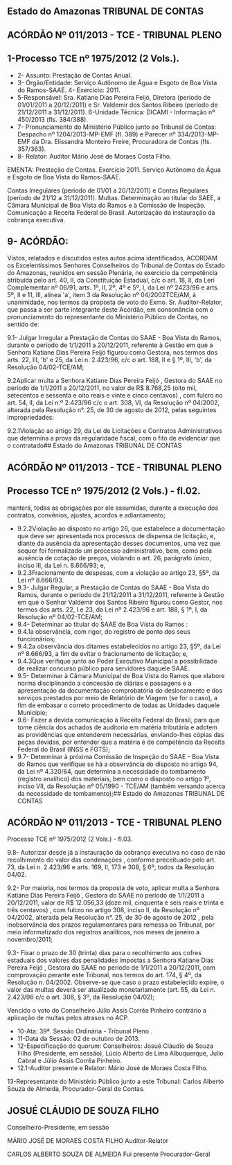 
## Estado do Amazonas TRIBUNAL DE CONTAS

## ACÓRDÃO Nº 011/2013 - TCE - TRIBUNAL PLENO

## 1-Processo TCE nº 1975/2012 (2 Vols.).

- 2- Assunto: Prestação de Contas Anual.
- 3- Órgão/Entidade: Serviço Autônomo de Água e Esgoto de Boa Vista do Ramos-SAAE. 4- Exercício: 2011.
- 5-Responsável: Sra.  Katiane  Dias  Pereira  Feijó,  Diretora  (período  de  01/01/2011  a 20/12/2011) e Sr. Valdemir dos Santos Ribeiro (período de 21/12/2011 a 31/12/2011). 6-Unidade Técnica: DICAMI - Informação nº 450/2013 (fls. 384/388).
- 7- Pronunciamento do Ministério Público junto ao Tribunal de Contas: Despacho nº 1204/2013-MP-EMF (fl. 389) e Parecer nº 334/2013-MP-EMF da Dra. Elissandra Monteiro Freire, Procuradora de Contas (fls. 357/363).
- 8- Relator: Auditor Mário José de Moraes Costa Filho.

EMENTA: Prestação de Contas. Exercício 2011. Serviço Autônomo de Água e Esgoto de Boa Vista do Ramos-SAAE.

Contas Irregulares (período de 01/01  a 20/12/2011)  e Contas  Regulares  (período  de  21/12  a  31/12/2011). Multas.  Determinação  ao  titular  do  SAEE,  a  Câmara Municipal  de  Boa  Vista  do  Ramos  e  à  Comissão  de Inspeção.  Comunicação  a  Receita  Federal  do  Brasil. Autorização da instauração da cobrança executiva.

## 9- ACÓRDÃO:

Vistos, relatados e discutidos estes autos acima identificados,  ACORDAM os Excelentíssimos Senhores Conselheiros do Tribunal de Contas do Estado do Amazonas, reunidos em sessão Plenária, no exercício da competência atribuída pelo  art.  40,  II, da Constituição Estadual, c/c o art. 18, II, da Leri Complementar nº 06/91, arts. 1º, II, 2º, 4º e 5º,  I, da Lei nº 2423/96 e arts. 5º, II e 11, III, alínea 'a', item 3 da Resolução nº 04/2002TCE/AM, à unanimidade, nos termos da proposta de voto do Exmo. Sr. Auditor-Relator, que passa a ser parte integrante deste Acórdão, em consonância com o pronunciamento do representante do Ministério Público de Contas, no sentido de:

9.1- Julgar Irregular a Prestação de Contas do SAAE - Boa Vista do Ramos, durante  o  período  de  1/1/2011  a  20/12/2011,  referente  à  Gestão  em  que  a  Senhora Katiane Dias Pereira Feijó figurou como Gestora, nos termos dos arts. 22, III, 'b' e 25, da Lei n. 2.423/96, c/c o art. 188, II e § 1º, III, 'b', da Resolução 04/02-TCE/AM;

9.2Aplicar multa a Senhora Katiane Dias Pereira Feijó , Gestora do SAAE no período  de  1/1/2011  a  20/12/2011,  no valor  de  R$  8.768,25  (oito  mil,  setecentos  e sessenta  e  oito  reais  e  vinte  e  cinco  centavos) ,  com  fulcro  no  art.  54,  II,  da  Lei  n.º 2.423/96 c/c o art. 308, VI, da Resolução nº 04/2002, alterada pela Resolução n°. 25, de 30 de agosto de 2012, pelas seguintes impropriedades:

9.2.1Violação ao artigo 29, da Lei de Licitações e Contratos Administrativos que determina a prova da regularidade fiscal, com o fito de evidenciar que o contratado## Estado do Amazonas TRIBUNAL DE CONTAS

## ACÓRDÃO Nº 011/2013 - TCE - TRIBUNAL PLENO

## Processo TCE nº 1975/2012 (2 Vols.) - fl.02.

manterá,  todas  as  obrigações  por  ele  assumidas,  durante  a  execução  dos  contratos, convênios, ajustes, acordos e adiantamento;

- 9.2.2Violação ao disposto no artigo 26, que estabelece a documentação que deve ser apresentada nos processos de dispensa de licitação, e, diante da ausência da apresentação  desses  documentos,  uma  vez  que  sequer  foi  formalizado  um  processo administrativo,  bem,  como  pela  ausência  de  cotação  de  preços,  violando  o  art.  26, parágrafo único, inciso III, da Lei n. 8.666/93; e,
- 9.2.3Fracionamento de despesas, com a violação ao artigo 23, §5º, da Lei nº 8.666/93.
- 9.3- Julgar Regular, a Prestação de Contas do SAAE - Boa Vista do Ramos, durante  o  período  de  21/12/2011  a  31/12/2011,  referente  à  Gestão  em  que  o  Senhor Valdemir dos Santos Ribeiro figurou como Gestor, nos termos dos arts. 22, I e 23, da Lei nº 2.423/96 e art. 188, § 1º, I, da Resolução nº 04/02-TCE/AM;
- 9.4- Determinar ao titular do SAAE de Boa Vista do Ramos :
- 9.4.1a observância, com rigor, do registro de ponto dos seus funcionários;
- 9.4.2a observância dos ditames estabelecidos no artigo 23, §5º, da  Lei nº 8.666/93, a fim de evitar o fracionamento de licitação; e,
- 9.4.3Que  verifique  junto  ao  Poder  Executivo  Municipal  a  possibilidade  de realizar concurso público para servidores daquele SAAE.
- 9.5- Determinar à  Câmara  Municipal  de  Boa  Vista  do  Ramos  que  elabore norma  disciplinando a concessão  de diárias e passagens  e  a  apresentação  da documentação  comprobatória  do  deslocamento  e  dos  serviços  prestados  por  meio  de Relatório de Viagem (se for o caso), a fim de embasar o correto procedimento de todas as Unidades daquele Município;
- 9.6- Fazer  a  devida  comunicação  à  Receita  Federal  do Brasil, para  que tome ciência dos achados de auditoria em matéria tributária e adotem as providências que entenderem  necessárias,  enviando-lhes  cópias  das  peças  devidas,  por  entender  que  a matéria é de competência da Receita Federal do Brasil (INSS e FGTS);
- 9.7- Determinar à próxima Comissão de Inspeção do SAAE - Boa Vista do Ramos que verifique se há a observância do disposto no artigo 94, da Lei nº 4.320/64, que determina a necessidade do tombamento (registro analítico) dos materiais, bem como o disposto no artigo 1º, inciso VII, da Resolução nº 05/1990 - TCE/AM (também versando acerca da necessidade de tombamento);## Estado do Amazonas TRIBUNAL DE CONTAS

## ACÓRDÃO Nº 011/2013 - TCE - TRIBUNAL PLENO

Processo TCE nº 1975/2012 (2 Vols.) - fl.03.

9.8- Autorizar desde já a instauração da cobrança executiva no caso de não recolhimento do valor das condenações , conforme preceituado pelo art. 73, da Lei n. 2.423/96 e arts. 169, II, 173 e 308, § 6º, todos da Resolução 04/02.

9.2- Por maioria, nos termos da proposta de voto, aplicar multa a Senhora Katiane  Dias  Pereira  Feijó , Gestora  do  SAAE  no  período  de  1/1/2011  a  20/12/2011, valor de R$ 12.056,33 (doze mil, cinquenta e seis reais e trinta  e três centavos) ,  com fulcro no artigo 308, inciso II, da Resolução nº 04/2002, alterada pela Resolução n°. 25, de 30 de agosto de 2012 , pela inobservância dos prazos regulamentares para remessa ao Tribunal, por meio informatizado dos registros analíticos, nos meses de janeiro a novembro/2011;

9.3- Fixar  o  prazo  de  30  (trinta)  dias  para  o  recolhimento  aos  cofres estaduais  dos  valores  das  penalidades  impostas  a  Senhora Katiane Dias  Pereira Feijó , Gestora  do  SAAE  no  período  de  1/1/2011  a  20/12/2011,  com comprovação perante este Tribunal, nos termos do art. 174, § 4º, da Resolução n. 04/2002. Observe-se que  caso  o  prazo  estabelecido  expire,  o  valor  das  multas  deverá  ser  atualizado monetariamente (art. 55, da Lei n. 2.423/96 c/c o art. 308, § 3º, da Resolução 04/02);

Vencido  o  voto  do  Conselheiro  Júlio  Assis  Corrêa  Pinheiro  contrário  a aplicação de multas pelos atrasos no ACP.

- 10-Ata: 39ª. Sessão Ordinária - Tribunal Pleno .
- 11-Data da Sessão: 02 de outubro de 2013.
- 12-Especificação do quorum: Conselheiros: Josué Cláudio de Souza Filho (Presidente, em  sessão),  Lúcio  Alberto  de  Lima  Albuquerque,  Julio  Cabral  e  Júlio  Assis  Corrêa Pinheiro.
- 12.1-Auditor presente e Relator: Mário José de Moraes Costa Filho.

13-Representante do Ministério Público junto a este Tribunal: Carlos Alberto Souza de Almeida, Procurador-Geral de Contas.

## JOSUÉ CLÁUDIO DE SOUZA FILHO

Conselheiro-Presidente, em sessão

MÁRIO JOSÉ DE MORAES COSTA FILHO Auditor-Relator

CARLOS ALBERTO SOUZA DE ALMEIDA Fui presente Procurador-Geral